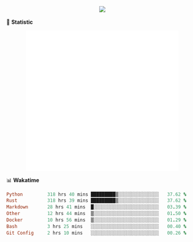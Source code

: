 <!-- https://github.com/DenverCoder1/readme-typing-svg -->
<p align="center">
<img src="https://readme-typing-svg.demolab.com?font=Orbitron&size=25&pause=1000&center=true&vCenter=true&random=false&width=600&lines=Welcome+to+my+GitHub+profile+page!" />


🌟 **Statistic**

<p align="center">
  <img width="400" align="top" src="https://github.com/fllesser/fllesser/blob/main/left.svg" />
  <img width="400" align="top" src="https://github.com/fllesser/fllesser/blob/main/right.svg" />
</p>


📊 **Wakatime**

<!--START_SECTION:waka-->

```ruby
Python         318 hrs 40 mins █████████▒░░░░░░░░░░░░░░░   37.62 %
Rust           318 hrs 39 mins █████████▒░░░░░░░░░░░░░░░   37.62 %
Markdown       28 hrs 41 mins  █░░░░░░░░░░░░░░░░░░░░░░░░   03.39 %
Other          12 hrs 44 mins  ▒░░░░░░░░░░░░░░░░░░░░░░░░   01.50 %
Docker         10 hrs 56 mins  ▒░░░░░░░░░░░░░░░░░░░░░░░░   01.29 %
Bash           3 hrs 25 mins   ░░░░░░░░░░░░░░░░░░░░░░░░░   00.40 %
Git Config     2 hrs 10 mins   ░░░░░░░░░░░░░░░░░░░░░░░░░   00.26 %
```

<!--END_SECTION:waka-->

